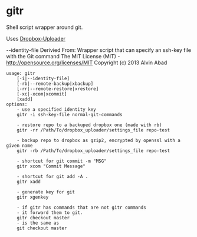 gitr
====

Shell script wrapper around git.

Uses [Dropbox-Uploader](https://github.com/andreafabrizi/Dropbox-Uploader)

--identity-file Derivied From:
Wrapper script that can specify an ssh-key file with the Git command
The MIT License (MIT) - http://opensource.org/licenses/MIT
Copyright (c) 2013 Alvin Abad

```
usage: gitr
    [-i|--identity-file]
    [-rb|--remote-backup|xbackup]
    [-rr|--remote-restore|xrestore]
    [-xc|-xcom|xcommit]
    [xadd]
options:
    - use a specified identity key
    gitr -i ssh-key-file normal-git-commands
    
    - restore repo to a backuped dropbox one (made with rb)
    gitr -rr /Path/To/dropbox_uploader/settings_file repo-test

    - backup repo to dropbox as gzip2, encrypted by openssl with a given name
    gitr -rb /Path/To/dropbox_uploader/settings_file repo-test
    
    - shortcut for git commit -m "MSG"
    gitr xcom "Commit Message"

    - shortcut for git add -A .
    gitr xadd

    - generate key for git
    gitr xgenkey

    - if gitr has commands that are not gitr commands
    - it forward them to git.
    gitr checkout master
    - is the same as
    git checkout master
```    
